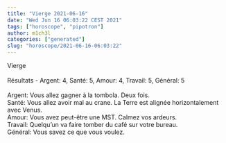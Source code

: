 ```yaml
---
title: "Vierge 2021-06-16"
date: "Wed Jun 16 06:03:22 CEST 2021"
tags: ["horoscope", "pipotron"]
author: m1ch3l
categories: ["generated"]
slug: "horoscope/2021-06-16-06:03:22"
---
```


Vierge<br>
<br>
Résultats - Argent: 4, Santé: 5, Amour: 4, Travail: 5, Général: 5<br>
<br>
Argent:  Vous allez gagner à la tombola. Deux fois.<br>
Santé:   Vous allez avoir mal au crane. La Terre est alignée horizontalement avec Venus.<br>
Amour:   Vous avez peut-être une MST. Calmez vos ardeurs.<br>
Travail: Quelqu’un va faire tomber du café sur votre bureau. <br>
Général: Vous savez ce que vous voulez.<br>
